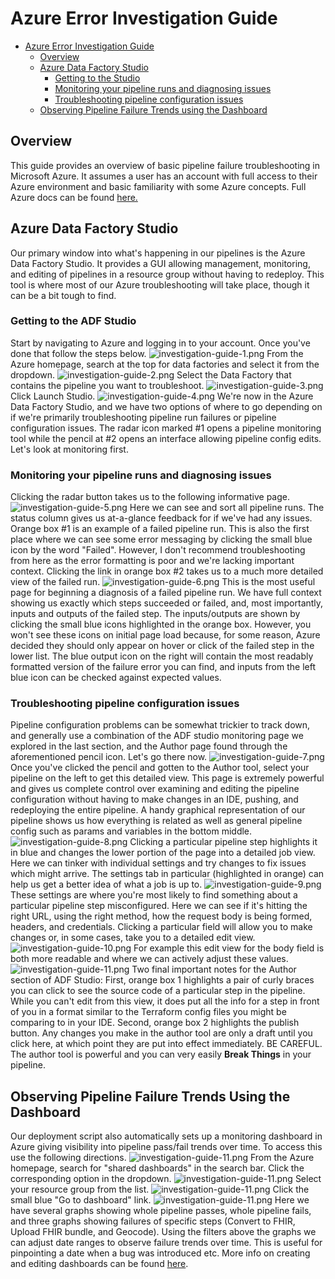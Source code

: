 # Azure Error Investigation Guide

- [Azure Error Investigation Guide](#azure-error-investigation-guide)
    - [Overview](#overview)
    - [Azure Data Factory Studio](#azure-data-factory-studio)
      - [Getting to the Studio](#getting-to-the-adf-studio)
      - [Monitoring your pipeline runs and diagnosing issues](#monitoring-your-pipeline-runs-and-diagnosing-issues)
      - [Troubleshooting pipeline configuration issues](#troubleshooting-pipeline-configuration-issues)
    - [Observing Pipeline Failure Trends using the Dashboard](#observing-pipeline-failure-trends-using-the-dashboard)

## Overview
This guide provides an overview of basic pipeline failure troubleshooting in Microsoft Azure. It assumes a user
has an account with full access to their Azure environment and basic familiarity with some Azure concepts. Full
Azure docs can be found [here.](https://learn.microsoft.com/en-us/azure/?product=popular)

## Azure Data Factory Studio
Our primary window into what's happening in our pipelines is the Azure Data Factory Studio. It provides a GUI
allowing management, monitoring, and editing of pipelines in a resource group without having to redeploy. This tool is 
where most of our Azure troubleshooting will take place, though it can be a bit tough to find.

### Getting to the ADF Studio
Start by navigating to Azure and logging in to your account. Once you've done that
follow the steps below.
![investigation-guide-1.png](./images/investigation-guide-1.png)
From the Azure homepage, search at the top for data factories and select it from the dropdown.
![investigation-guide-2.png](./images/investigation-guide-2.png)
Select the Data Factory that contains the pipeline you want to troubleshoot.
![investigation-guide-3.png](./images/investigation-guide-3.png)
Click Launch Studio.
![investigation-guide-4.png](./images/investigation-guide-4.png)
We're now in the Azure Data Factory Studio, and we have two options of where to go depending
on if we're primarily troubleshooting pipeline run failures or pipeline configuration issues.
The radar icon marked #1 opens a pipeline monitoring tool while the pencil at #2 opens an interface
allowing pipeline config edits. Let's look at monitoring first.

### Monitoring your pipeline runs and diagnosing issues
Clicking the radar button takes us to the following informative page.
![investigation-guide-5.png](./images/investigation-guide-5.png)
Here we can see and sort all pipeline runs. The status column gives us
at-a-glance feedback for if we've had any issues. Orange box #1 is an example
of a failed pipeline run. This is also the first place where we can see some error
messaging by clicking the small blue icon by the word "Failed". However, I don't recommend 
troubleshooting from here as the error formatting is poor and we're lacking important context.
Clicking the link in orange box #2 takes us to a much more detailed view of the failed run.
![investigation-guide-6.png](./images/investigation-guide-6.png)
This is the most useful page for beginning a diagnosis of a failed pipeline run. We have full context showing us exactly
which steps succeeded or failed, and, most importantly, inputs and outputs of the failed step. The inputs/outputs are shown
by clicking the small blue icons highlighted in the orange box. However, you won't see these icons on initial page load because, for some
reason, Azure decided they should only appear on hover or click of the failed step in the lower list. The blue output icon
on the right will contain the most readably formatted version of the failure error you can find, and inputs from the left
blue icon can be checked against expected values.

### Troubleshooting pipeline configuration issues
Pipeline configuration problems can be somewhat trickier to track down, and generally use a combination of the ADF studio
monitoring page we explored in the last section, and the Author page found through the aforementioned pencil icon. Let's
go there now.
![investigation-guide-7.png](./images/investigation-guide-7.png)
Once you've clicked the pencil and gotten to the Author tool, select your pipeline on the left to get this detailed view.
This page is extremely powerful and gives us complete control over examining and editing the pipeline configuration without
having to make changes in an IDE, pushing, and redeploying the entire pipeline. A handy graphical representation of our 
pipeline shows us how everything is related as well as general pipeline config such as params and variables in the bottom middle.
![investigation-guide-8.png](./images/investigation-guide-8.png)
Clicking a particular pipeline step highlights it in blue and changes the lower portion of the page into a detailed job
view. Here we can tinker with individual settings and try changes to fix issues which might arrive. The settings tab in
particular (highlighted in orange) can help us get a better idea of what a job is up to.
![investigation-guide-9.png](./images/investigation-guide-9.png)
These settings are where you're most likely to find something about a particular pipeline step misconfigured. Here we
can see if it's hitting the right URL, using the right method, how the request body is being formed, headers, and 
credentials. Clicking a particular field will allow you to make changes or, in some cases, take you to a detailed edit view.
![investigation-guide-10.png](./images/investigation-guide-10.png)
For example this edit view for the body field is both more readable and where we can actively adjust these values.
![investigation-guide-11.png](./images/investigation-guide-11.png)
Two final important notes for the Author section of ADF Studio: First, orange box 1 highlights a pair of curly braces you can click to see the source code of a particular
step in the pipeline. While you can't edit from this view, it does put all the info for a step in front of you in a format
similar to the Terraform config files you might be comparing to in your IDE. Second, orange box 2 highlights the publish button.
Any changes you make in the author tool are only a draft until you click here, at which point they are put into effect immediately.
BE CAREFUL. The author tool is powerful and you can very easily **Break Things** in your pipeline.

## Observing Pipeline Failure Trends Using the Dashboard
Our deployment script also automatically sets up a monitoring dashboard in Azure giving visibility into pipeline pass/fail
trends over time. To access this use the following directions.
![investigation-guide-11.png](./images/investigation-guide-12.png)
From the Azure homepage, search for "shared dashboards" in the search bar. Click the corresponding option in the dropdown.
![investigation-guide-11.png](./images/investigation-guide-13.png)
Select your resource group from the list.
![investigation-guide-11.png](./images/investigation-guide-14.png)
Click the small blue "Go to dashboard" link.
![investigation-guide-11.png](./images/investigation-guide-15.png)
Here we have several graphs showing whole pipeline passes, whole pipeline fails, and three graphs showing failures of
specific steps (Convert to FHIR, Upload FHIR bundle, and Geocode). Using the filters above the graphs we can adjust date
ranges to observe failure trends over time. This is useful for pinpointing a date when a bug was introduced etc. More info
on creating and editing dashboards can be found [here](https://learn.microsoft.com/en-us/azure/azure-portal/azure-portal-dashboards).
